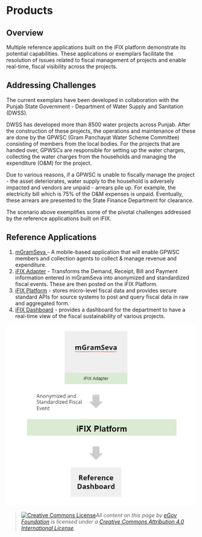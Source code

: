 # Products

## Overview

Multiple reference applications built on the iFIX platform demonstrate its potential capabilities. These applications or exemplars facilitate the resolution of issues related to fiscal management of projects and enable real-time, fiscal visibility across the projects.

## Addressing Challenges

The current exemplars have been developed in collaboration with the Punjab State Government - Department of Water Supply and Sanitation (DWSS).&#x20;

DWSS has developed more than 8500 water projects across Punjab. After the construction of these projects, the operations and maintenance of these are done by the GPWSC (Gram Panchayat Water Scheme Committee) consisting of members from the local bodies. For the projects that are handed over, GPWSCs are responsible for setting up the water charges, collecting the water charges from the households and managing the expenditure (O\&M) for the project.&#x20;

Due to various reasons, if a GPWSC is unable to fiscally manage the project - the asset deteriorates, water supply to the household is adversely impacted and vendors are unpaid - arrears pile up. For example, the electricity bill which is 75% of the O\&M expenses is unpaid. Eventually, these arrears are presented to the State Finance Department for clearance.&#x20;

The scenario above exemplifies some of the pivotal challenges addressed by the reference applications built on iFIX.

## Reference Applications

1. [mGramSeva ](mgramseva/)- A mobile-based application that will enable GPWSC members and collection agents to collect & manage revenue and expenditure.
2. [iFIX Adapter](ifix-adapter/) - Transforms the Demand, Receipt, Bill and Payment information entered in mGramSeva into anonymized and standardized fiscal events. These are then posted on the iFIX Platform.
3. [iFIX Platform](broken-reference) - stores micro-level fiscal data and provides secure standard APIs for source systems to post and query fiscal data in raw and aggregated form.
4. [iFIX Dashboard](ifix-dashboard/) - provides a dashboard for the department to have a real-time view of the fiscal sustainability of various projects.

![](<../.gitbook/assets/image (25).png>)

> [![Creative Commons License](https://i.creativecommons.org/l/by/4.0/80x15.png)_​_](http://creativecommons.org/licenses/by/4.0/)_All content on this page by_ [_eGov Foundation_](https://egov.org.in/) _is licensed under a_ [_Creative Commons Attribution 4.0 International License_](http://creativecommons.org/licenses/by/4.0/)_._
